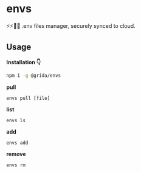 # envs
⚡️⚡️🔑🔑  .env files manager, securely synced to cloud.


## Usage

**Installation 👇**

```bash
npm i -g @grida/envs
```

**pull**
```
envs pull [file]
```

**list**
```
envs ls
```

**add**
```
envs add
```

**remove**
```
envs rm
```
